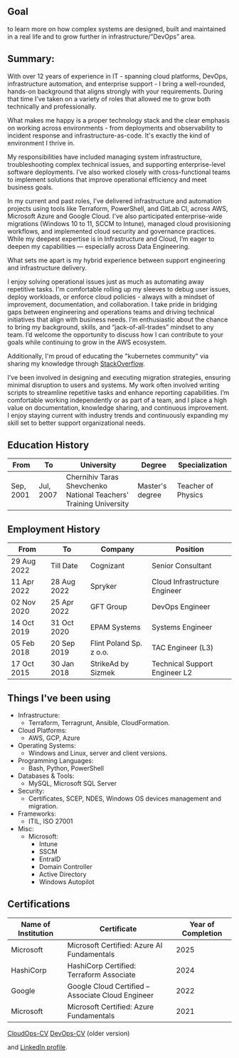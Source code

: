 
## Goal

to learn more on how complex systems are designed, built and maintained in a real life and to grow further in infrastructure/”DevOps” area.

## Summary:

With over 12 years of experience in IT - spanning cloud platforms, DevOps, infrastructure automation, and enterprise support - I bring a well-rounded, hands-on background that aligns strongly with your requirements.  During that time I’ve taken on a variety of roles that allowed me to grow both technically and professionally. 

What makes me happy is a proper technology stack and the clear emphasis on working across environments - from deployments and observability to incident response and infrastructure-as-code. It's exactly the kind of environment I thrive in.

My responsibilities have included managing system infrastructure, troubleshooting complex technical issues, and supporting enterprise-level software deployments. I’ve also worked closely with cross-functional teams to implement solutions that improve operational efficiency and meet business goals. 


In my current and past roles, I’ve delivered infrastructure and automation projects using tools like Terraform, PowerShell, and GitLab CI, across AWS, Microsoft Azure and Google Cloud. I've also participated enterprise-wide migrations (Windows 10 to 11, SCCM to Intune), managed cloud provisioning workflows, and implemented cloud security and governance practices. While my deepest expertise is in Infrastructure and Cloud, I’m eager to deepen my capabilities — especially across Data Engineering.


What sets me apart is my hybrid experience between support engineering and infrastructure delivery. 

I enjoy solving operational issues just as much as automating away repetitive tasks. I'm comfortable rolling up my sleeves to debug user issues, deploy workloads, or enforce cloud policies - always with a mindset of improvement, documentation, and collaboration. I take pride in bridging gaps between engineering and operations teams and driving technical initiatives that align with business needs.
I’m enthusiastic about the chance to bring my background, skills, and “jack-of-all-trades” mindset to any team. I’d welcome the opportunity to discuss how I can contribute to your goals while continuing to grow in the AWS ecosystem.

Additionally, I'm proud of educating the "kubernetes community" via sharing my knowledge through [StackOverflow](https://stackoverflow.com/users/1466573).

I’ve been involved in designing and executing migration strategies, ensuring minimal disruption to users and systems. My work often involved writing scripts to streamline repetitive tasks and enhance reporting capabilities. I’m comfortable working independently or as part of a team, and I place a high value on documentation, knowledge sharing, and continuous improvement. I enjoy staying current with industry trends and continuously expanding my skill set to better support organizational needs.

## Education History

|From            |To                           | University|	Degree	| Specialization |
|----------------|-----------------------------|-----------|-----------|-----------|
|Sep, 2001	| Jul, 2007| Chernihiv Taras Shevchenko National Teachers' Training University|	Master's degree|	Teacher of Physics|

## Employment History

|From|To|Company|Position|
|----|--|-------|--------|
|29 Aug 2022|Till Date|Cognizant|Senior Consultant|
|11 Apr 2022|28 Aug 2022|Spryker|Cloud Infrastructure Engineer
|02 Nov 2020|25 Apr 2022|GFT Group|DevOps Engineer
|14 Oct 2019|31 Oct 2020|EPAM Systems|Systems Engineer
|05 Feb 2018|20 Sep 2019|Flint Poland Sp. z o.o.|TAC Engineer (L3)
|17 Oct 2015|30 Jan 2018|StrikeAd by Sizmek|Technical Support Engineer L2


## Things I've been using 

- Infrastructure: 
  - Terraform, Terragrunt, Ansible, CloudFormation.
- Cloud Platforms:
  - AWS, GCP, Azure
- Operating Systems:
  -	Windows and Linux, server and client versions. 
- Programming Languages:
  - Bash, Python, PowerShell
- Databases & Tools:
  -	MySQL, Microsoft SQL Server
- Security: 
  - Certificates, SCEP, NDES, Windows OS devices management and migration. 
- Frameworks:
  - ITIL, ISO 27001
- Misc:
  - Microsoft: 
    - Intune
    - SSCM
    - EntraID
    - Domain Controller
    - Active Directory
    - Windows Autopilot



## Certifications

|Name of Institution|Certificate|Year of Completion|
|-------------------|-----------|------------------|
|Microsoft|Microsoft Certified: Azure AI Fundamentals|2025|
|HashiCorp|HashiCorp Certified: Terraform Associate|2024|
|Google|Google Cloud Certified – Associate Cloud Engineer|2022|
|Microsoft|Microsoft Certified: Azure Fundamentals|2021|



[CloudOps-CV](https://github.com/nkolchenko/nkolchenko.github.io/raw/master/CVs/Mykola_Kolchenko-CloudOps.pdf)
[DevOps-CV](https://github.com/nkolchenko/nkolchenko.github.io/raw/master/CVs/Nikolay_Kolchenko_DevOps.pdf)  (older version)


and [LinkedIn profile](https://www.linkedin.com/in/nikolay-kolchenko-a8559a23/). 
